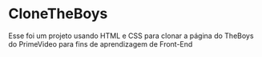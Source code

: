 # CloneTheBoys

Esse foi um projeto usando HTML e CSS para clonar a página do TheBoys do PrimeVideo para fins de aprendizagem de Front-End
